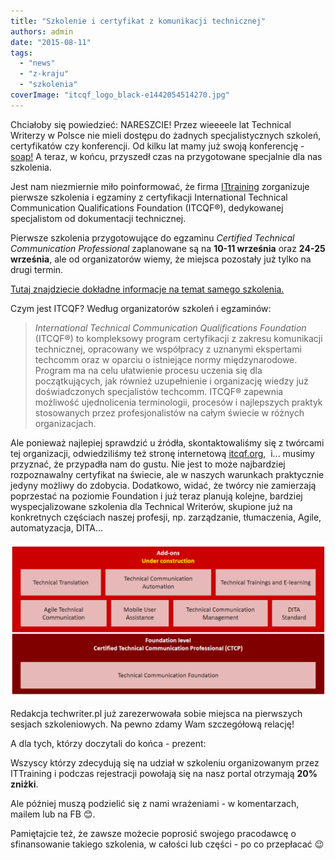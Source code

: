 ```yaml
---
title: "Szkolenie i certyfikat z komunikacji technicznej"
authors: admin
date: "2015-08-11"
tags:
  - "news"
  - "z-kraju"
  - "szkolenia"
coverImage: "itcqf_logo_black-e1442054514270.jpg"
---
```


Chciałoby się powiedzieć: NARESZCIE! Przez wieeeele lat Technical Writerzy w
Polsce nie mieli dostępu do żadnych specjalistycznych szkoleń, certyfikatów czy
konferencji. Od kilku lat mamy już swoją konferencję -
[soap!](http://soapconf.com/) A teraz, w końcu, przyszedł czas na przygotowane
specjalnie dla nas szkolenia.

Jest nam niezmiernie miło poinformować, że firma
[ITtraining](http://ittraining.pl/) zorganizuje pierwsze szkolenia i egzaminy z
certyfikacji International Technical Communication Qualifications Foundation
(ITCQF®), dedykowanej specjalistom od dokumentacji technicznej.

Pierwsze szkolenia przygotowujące do egzaminu _Certified Technical Communication
Professional_ zaplanowane są na **10-11 września** oraz **24-25 września**, ale
od organizatorów wiemy, że miejsca pozostały już tylko na drugi termin.

[Tutaj znajdziecie dokładne informacje na temat samego szkolenia.](http://ittraining.pl/szkolenia/wytworzyc_system/komunikacja_techniczna_i_tworzenie_dokumentacji_oprogramowania)

Czym jest ITCQF? Według organizatorów szkoleń i egzaminów:

> _International Technical Communication Qualifications Foundation_ (ITCQF®) to
> kompleksowy program certyfikacji z zakresu komunikacji technicznej, opracowany
> we współpracy z uznanymi ekspertami techcomm oraz w oparciu o istniejące normy
> międzynarodowe. Program ma na celu ułatwienie procesu uczenia się dla
> początkujących, jak również uzupełnienie i organizację wiedzy już
> doświadczonych specjalistów techcomm. ITCQF® zapewnia możliwość ujednolicenia
> terminologii, procesów i najlepszych praktyk stosowanych przez
> profesjonalistów na całym świecie w różnych organizacjach.

Ale ponieważ najlepiej sprawdzić u źródła, skontaktowaliśmy się z twórcami tej
organizacji, odwiedziliśmy też stronę internetową
[itcqf.org](http://itcqf.org/),  i... musimy przyznać, że przypadła nam do
gustu. Nie jest to może najbardziej rozpoznawalny certyfikat na świecie, ale w
naszych warunkach praktycznie jedyny możliwy do zdobycia. Dodatkowo, widać, że
twórcy nie zamierzają poprzestać na poziomie Foundation i już teraz planują
kolejne, bardziej wyspecjalizowane szkolenia dla Technical Writerów, skupione
już na konkretnych częściach naszej profesji, np. zarządzanie, tłumaczenia,
Agile, automatyzacja, DITA...

![wykres](images/wykres1.png)

Redakcja techwriter.pl już zarezerwowała sobie miejsca na pierwszych sesjach
szkoleniowych. Na pewno zdamy Wam szczegółową relację!

A dla tych, którzy doczytali do końca - prezent:

Wszyscy którzy zdecydują się na udział w szkoleniu organizowanym przez
ITTraining i podczas rejestracji powołają się na nasz portal otrzymają **20%
zniżki**.

Ale później muszą podzielić się z nami wrażeniami - w komentarzach, mailem lub
na FB 😊.

Pamiętajcie też, że zawsze możecie poprosić swojego pracodawcę o sfinansowanie
takiego szkolenia, w całości lub części - po co przepłacać 😉

